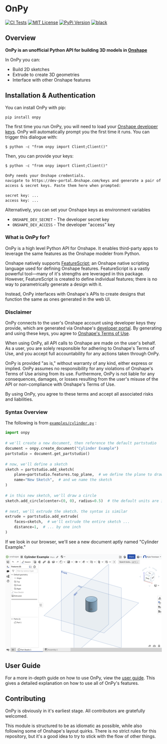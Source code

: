 # OnPy

[![CI Tests](https://github.com/kyle-tennison/onpy/actions/workflows/validate.yml/badge.svg)](https://github.com/kyle-tennison/onpy/actions/workflows/validate.yml)
[![MIT License](https://img.shields.io/github/license/kyle-tennison/onpy?color=yellow)](https://opensource.org/license/mit)
[![PyPi Version](https://img.shields.io/pypi/v/onpy?color=blue)](https://pypi.org/project/onpy/)
[![black](https://img.shields.io/badge/code%20style-black-000000.svg?style=flat)](https://github.com/psf/black)

## Overview

**OnPy is an unofficial Python API for building 3D models in [Onshape](https://Onshape.com)**

In OnPy you can:

- Build 2D sketches
- Extrude to create 3D geometries
- Interface with other Onshape features

## Installation & Authentication

You can install OnPy with pip:

```
pip install onpy
```

The first time you run OnPy, you will need to load your [Onshape developer keys](https://dev-portal.Onshape.com/keys). OnPy will automatically prompt you the first time it runs. You can trigger this dialogue with:

```
$ python -c "from onpy import Client;Client()"
```

Then, you can provide your keys:

```
$ python -c "from onpy import Client;Client()"

OnPy needs your Onshape credentials.
navigate to https://dev-portal.Onshape.com/keys and generate a pair of access & secret keys. Paste them here when prompted:

secret key: ...
access key: ...
```

Alternatively, you can set your Onshape keys as environment variables

- `ONSHAPE_DEV_SECRET` - The developer secret key
- `ONSHAPE_DEV_ACCESS` - The developer "access" key

### What is OnPy for?

OnPy is a high level Python API for Onshape. It enables third-party apps to leverage the same features as the Onshape modeler from Python.

Onshape natively supports [FeatureScript](https://cad.Onshape.com/FsDoc/); an Onshape native scripting language used for defining Onshape features. FeatureScript is a vastly powerful tool—many of it's strengths are leveraged in this package. However, FeatureScript is created to define individual features; there is no way to parametrically generate a design with it.

Instead, OnPy interfaces with Onshape's APIs to create designs that function the same as ones generated in the web UI.

### Disclaimer

OnPy connects to the user's Onshape account using developer keys they provide, which are generated via Onshape's [developer portal](https://cad.Onshape.com/appstore/dev-portal). By generating and using these keys, you agree to [Onshape's Terms of Use](https://www.onshape.com/en/legal/terms-of-use).

When using OnPy, all API calls to Onshape are made on the user's behalf. As a user, you are solely responsible for adhering to Onshape's Terms of Use, and you accept full accountability for any actions taken through OnPy.

OnPy is provided "as is," without warranty of any kind, either express or implied. OnPy assumes no responsibility for any violations of Onshape's Terms of Use arising from its use. Furthermore, OnPy is not liable for any consequences, damages, or losses resulting from the user's misuse of the API or non-compliance with Onshape's Terms of Use.

By using OnPy, you agree to these terms and accept all associated risks and liabilities.


### Syntax Overview

The following is from [`examples/cylinder.py`](examples/cylinder.py) :

```python
import onpy

# we'll create a new document, then reference the default partstudio
document = onpy.create_document("Cylinder Example")
partstudio = document.get_partstudio()

# now, we'll define a sketch
sketch = partstudio.add_sketch(
    plane=partstudio.features.top_plane,  # we define the plane to draw on
    name="New Sketch",  # and we name the sketch
)

# in this new sketch, we'll draw a circle
sketch.add_circle(center=(0, 0), radius=0.5)  # the default units are inches

# next, we'll extrude the sketch. the syntax is similar
extrude = partstudio.add_extrude(
    faces=sketch,  # we'll extrude the entire sketch ...
    distance=1,  # ... by one inch
)
```

If we look in our browser, we'll see a new document aptly named "Cylinder Example."

![A screenshot of the code output](.github/media/readme_screenshot.png)

## User Guide

For a more in-depth guide on how to use OnPy, view the [user guide](/guide.md). This gives a detailed explanation on how to use all of OnPy's features.

## Contributing

OnPy is obviously in it's earliest stage. All contributors are gratefully welcomed.

This module is structured to be as idiomatic as possible, while also following some of Onshape's layout quirks. There is no strict rules for this repository, but it's a good idea to try to stick with the flow of other things.